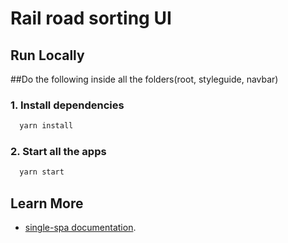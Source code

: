 # Rail road sorting UI

## Run Locally

##Do the following inside all the folders(root, styleguide, navbar)

### 1. Install dependencies

```bash
  yarn install
```

### 2. Start all the apps

```bash
  yarn start
```
## Learn More

- [single-spa documentation](https://single-spa.js.org/).
